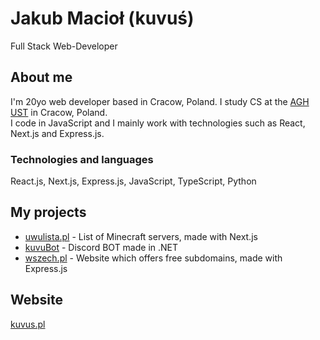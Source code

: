 # Jakub Macioł (kuvuś)

Full Stack Web-Developer

## About me

I'm 20yo web developer based in Cracow, Poland. I study CS at the [AGH UST](https://www.agh.edu.pl/en) in Cracow, Poland.  
I code in JavaScript and I mainly work with technologies such as React, Next.js and Express.js.  

### Technologies and languages
React.js, Next.js, Express.js, JavaScript, TypeScript, Python 

## My projects
* [uwulista.pl](https://uwulista.pl) - List of Minecraft servers, made with Next.js
* [kuvuBot](https://github.com/kuvuBot/kuvuBot) - Discord BOT made in .NET
* [wszech.pl](https://wszech.pl/) - Website which offers free subdomains, made with Express.js

## Website
[kuvus.pl](https://kuvus.pl/)  
